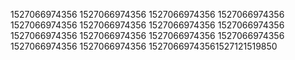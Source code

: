 1527066974356
1527066974356
1527066974356
1527066974356
1527066974356
1527066974356
1527066974356
1527066974356
1527066974356
1527066974356
1527066974356
1527066974356
1527066974356
1527066974356
15270669743561527121519850